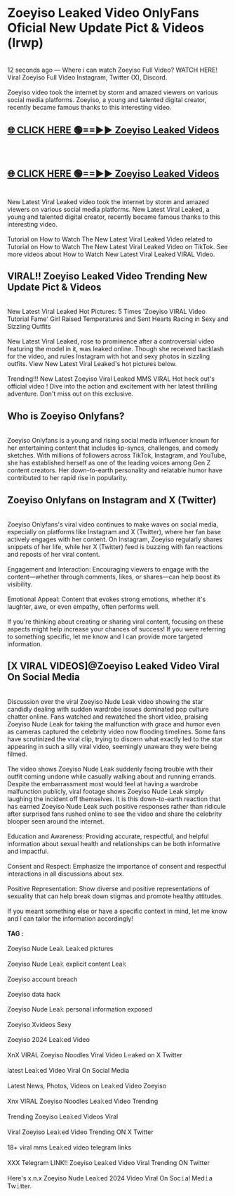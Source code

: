 # Zoeyiso Leaked Video OnlyFans Oficial New Update Pict & Videos (lrwp)
<br>
12 seconds ago — Where i can watch Zoeyiso Full Video? WATCH HERE! Viral Zoeyiso Full Video Instagram, Twitter (X), Discord.
<br><br>
Zoeyiso video took the internet by storm and amazed viewers on various social media platforms. Zoeyiso, a young and talented digital creator, recently became famous thanks to this interesting video.
<br>
<h2><a href="https://play.trustnlinepharmacy.us?title=Zoeyiso">🌐 CLICK HERE 🟢==►► Zoeyiso Leaked Videos</a></h2>
<br>
<h2><a href="https://play.trustnlinepharmacy.us?title=Zoeyiso">🌐 CLICK HERE 🟢==►► Zoeyiso Leaked Videos</a></h2>
<br>
New Latest Viral Leaked video took the internet by storm and amazed viewers on various social media platforms. New Latest Viral Leaked, a young and talented digital creator, recently became famous thanks to this interesting video.
<br><br>
Tutorial on How to Watch The New Latest Viral Leaked Video related to Tutorial on How to Watch The New Latest Viral Leaked Video on TikTok. See more videos about How to Watch New Latest Viral Leaked VIRAL Video.
<br>
<h2>VIRAL!! Zoeyiso Leaked Video Trending New Update Pict & Videos</h2>
<br>
New Latest Viral Leaked Hot Pictures: 5 Times 'Zoeyiso VIRAL Video Tutorial Fame' Girl Raised Temperatures and Sent Hearts Racing in Sexy and Sizzling Outfits
<br><br>
New Latest Viral Leaked, rose to prominence after a controversial video featuring the model in it, was leaked online. Though she received backlash for the video, and rules Instagram with hot and sexy photos in sizzling outfits. View New Latest Viral Leaked's hot pictures below.
<br><br>
Trending!!! New Latest Zoeyiso Viral Leaked MMS VIRAL Hot heck out's official video ! Dive into the action and excitement with her latest thrilling adventure. Don't miss out on this exclusive.
<br>
<h2>Who is Zoeyiso Onlyfans?</h2>
<br>
Zoeyiso Onlyfans is a young and rising social media influencer known for her entertaining content that includes lip-syncs, challenges, and comedy sketches. With millions of followers across TikTok, Instagram, and YouTube, she has established herself as one of the leading voices among Gen Z content creators. Her down-to-earth personality and relatable humor have contributed to her rapid rise in popularity.
<br>
<h2>Zoeyiso Onlyfans on Instagram and X (Twitter)</h2>
<br>
Zoeyiso Onlyfans's viral video continues to make waves on social media, especially on platforms like Instagram and X (Twitter), where her fan base actively engages with her content. On Instagram, Zoeyiso regularly shares snippets of her life, while her X (Twitter) feed is buzzing with fan reactions and reposts of her viral content.
<br><br>
Engagement and Interaction: Encouraging viewers to engage with the content—whether through comments, likes, or shares—can help boost its visibility.
<br><br>
Emotional Appeal: Content that evokes strong emotions, whether it's laughter, awe, or even empathy, often performs well.
<br><br>
If you're thinking about creating or sharing viral content, focusing on these aspects might help increase your chances of success! If you were referring to something specific, let me know and I can provide more targeted information.
<br>
<h2>[X VIRAL VIDEOS]@Zoeyiso Leaked Video Viral On Social Media</h2>
<br>
Discussion over the viral Zoeyiso Nude Leak video showing the star candidly dealing with sudden wardrobe issues dominated pop culture chatter online. Fans watched and rewatched the short video, praising Zoeyiso Nude Leak for taking the malfunction with grace and humor even as cameras captured the celebrity video now flooding timelines. Some fans have scrutinized the viral clip, trying to discern what exactly led to the star appearing in such a silly viral video, seemingly unaware they were being filmed.
<br><br>
The video shows Zoeyiso Nude Leak suddenly facing trouble with their outfit coming undone while casually walking about and running errands. Despite the embarrassment most would feel at having a wardrobe malfunction publicly, viral footage shows Zoeyiso Nude Leak simply laughing the incident off themselves. It is this down-to-earth reaction that has earned Zoeyiso Nude Leak such positive responses rather than ridicule after surprised fans rushed online to see the video and share the celebrity blooper seen around the internet.
<br><br>
Education and Awareness: Providing accurate, respectful, and helpful information about sexual health and relationships can be both informative and impactful.
<br><br>
Consent and Respect: Emphasize the importance of consent and respectful interactions in all discussions about sex.
<br><br>
Positive Representation: Show diverse and positive representations of sexuality that can help break down stigmas and promote healthy attitudes.
<br><br>
If you meant something else or have a specific context in mind, let me know and I can tailor the information accordingly!
<br><br>
<strong>TAG :</strong>
<br><br>
Zoeyiso Nude Lea𝚔 Lea𝚔ed pictures
<br><br>
Zoeyiso Nude Lea𝚔 explicit content Lea𝚔
<br><br>
Zoeyiso account breach
<br><br>
Zoeyiso data hack
<br><br>
Zoeyiso Nude Lea𝚔 personal information exposed
<br><br>
Zoeyiso Xvideos Sexy
<br><br>
Zoeyiso 2024 Lea𝚔ed Video
<br><br>
XnX VIRAL Zoeyiso Noodles Viral Video L𝚎aked on X Twitter
<br><br>
latest Lea𝚔ed Video Viral On Social Media
<br><br>
Latest News, Photos, Videos on Lea𝚔ed Video Zoeyiso
<br><br>
Xnx VIRAL Zoeyiso Noodles Lea𝚔ed Video Trending
<br><br>
Trending Zoeyiso Lea𝚔ed Videos Viral
<br><br>
Viral Zoeyiso Lea𝚔ed Video Trending ON X Twitter
<br><br>
18+ viral mms Lea𝚔ed video telegram links
<br><br>
XXX Telegram LINK!! Zoeyiso Lea𝚔ed Video Viral Trending ON Twitter
<br><br>
Here's x.n.x Zoeyiso Nude Lea𝚔ed 2024 Video Viral On Soc𝚒al Med𝚒a Tw𝚒tter.